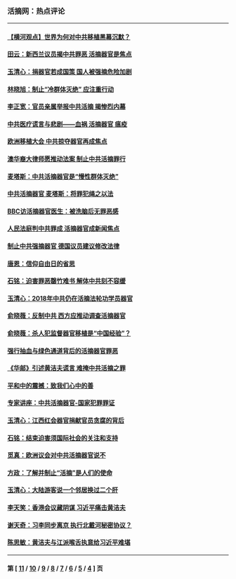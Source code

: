 ### 活摘网：热点评论
---
#### [【横河观点】世界为何对中共移植黑幕沉默？](../../pages/nf5879/n13244249.md?10010430) 
#### [田云：新西兰议员揭中共罪恶 活摘器官是焦点](../../pages/nf5879/n13070629.md?10010430) 
#### [玉清心：捐器官若成国策 国人被强摘危险加剧](../../pages/nf5879/n12802713.md?10010430) 
#### [林晓旭：制止“冷群体灭绝” 应注重行动](../../pages/nf5879/n12779736.md?10010430) 
#### [李正宽：官员亲属举报中共活摘 揭惨烈内幕](../../pages/nf5879/n12684490.md?10010430) 
#### [中共医疗谎言与悲剧——血祸 活摘器官 瘟疫](../../pages/nf5879/n12372103.md?10010430) 
#### [欧洲移植大会 中共掠夺器官再成焦点](../../pages/nf5879/n11538883.md?10010430) 
#### [澳华裔大律师愿推动法案 制止中共活摘罪行](../../pages/nf5879/n11377039.md?10010430) 
#### [麦塔斯：中共活摘器官是“慢性群体灭绝”](../../pages/nf5879/n11350529.md?10010430) 
#### [中共活摘器官 麦塔斯：将罪犯绳之以法](../../pages/nf5879/n11347973.md?10010430) 
#### [BBC访活摘器官医生：被洗脑后无罪恶感](../../pages/nf5879/n11335935.md?10010430) 
#### [人民法庭判中共罪成 活摘器官成新闻焦点](../../pages/nf5879/n11331578.md?10010430) 
#### [制止中共强摘器官 德国议员建议修改法律](../../pages/nf5879/n11249451.md?10010430) 
#### [唐恩：信仰自由日的省思](../../pages/nf5879/n11003525.md?10010430) 
#### [石铭：迫害罪恶罄竹难书  解体中共刻不容缓](../../pages/nf5879/n10942855.md?10010430) 
#### [玉清心：2018年中共仍在活摘法轮功学员器官](../../pages/nf5879/n10914646.md?10010430) 
#### [俞晓薇：反制中共 西方应推动调查活摘器官](../../pages/nf5879/n10794671.md?10010430) 
#### [俞晓薇：杀人犯监督器官移植是“中国经验”？](../../pages/nf5879/n10466427.md?10010430) 
#### [强行抽血与绿色通道背后的活摘器官罪恶](../../pages/nf5879/n10004708.md?10010430) 
#### [《华邮》引述黄洁夫谎言 难掩中共活摘之罪](../../pages/nf5879/n9642309.md?10010430) 
#### [平和中的震撼：致我们心中的善](../../pages/nf5879/n9021123.md?10010430) 
#### [专家讲座：中共活摘器官-国家犯罪罪证](../../pages/nf5879/n8828153.md?10010430) 
#### [玉清心：江西红会器官捐献官员贪腐的背后](../../pages/nf5879/n8522122.md?10010430) 
#### [石铭：结束迫害须国际社会的关注和支持](../../pages/nf5879/n8443497.md?10010430) 
#### [觅真：欧洲议会对中共活摘器官说不](../../pages/nf5879/n8337486.md?10010430) 
#### [方政：了解并制止“活摘”是人们的使命](../../pages/nf5879/n8329214.md?10010430) 
#### [玉清心：大陆游客说一个邻居换过二个肝](../../pages/nf5879/n8291404.md?10010430) 
#### [李天笑：香港会议藏阴谋 习近平痛击黄洁夫](../../pages/nf5879/n8241459.md?10010430) 
#### [谢天奇：习李同步离京 执行北戴河秘密协议？](../../pages/nf5879/n8230418.md?10010430) 
#### [陈思敏：黄洁夫与江派喉舌执意给习近平难堪](../../pages/nf5879/n8222166.md?10010430) 

---
#### 第 [ [11](./11.md?10010430) / [10](./10.md?10010430) / [9](./9.md?10010430) / [8](./8.md?10010430) / [7](./7.md?10010430) / [6](./6.md?10010430) / [5](./5.md?10010430) / [4](./4.md?10010430) ] 页
